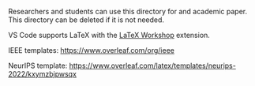 Researchers and students can use this directory for and academic paper. This directory can be deleted if it is not needed.

VS Code supports LaTeX with the [LaTeX Workshop](https://marketplace.visualstudio.com/items?itemName=James-Yu.latex-workshop) extension.

IEEE templates: https://www.overleaf.com/org/ieee

NeurIPS template: https://www.overleaf.com/latex/templates/neurips-2022/kxymzbjpwsqx
